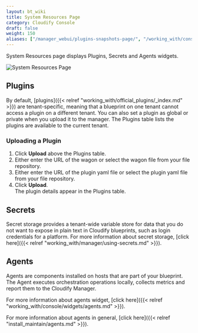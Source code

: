 ```yaml
---
layout: bt_wiki
title: System Resources Page
category: Cloudify Console
draft: false
weight: 150
aliases: ["/manager_webui/plugins-snapshots-page/", "/working_with/console/plugins-snapshots-page/"]
---
```


System Resources page displays Plugins, Secrets and Agents widgets.

![System Resources Page]( /images/ui/systemResourcesPage/system-resources-page.png )


## Plugins

By default, [plugins]({{< relref "working_with/official_plugins/_index.md" >}}) are tenant-specific, meaning that a blueprint on one tenant cannot access a plugin on a different tenant. You can also set a plugin as global or private when you upload it to the manager. The Plugins table lists the plugins are available to the current tenant.

### Uploading a Plugin

1. Click **Upload** above the Plugins table.
2. Either enter the URL of the wagon or select the wagon file from your file repository.
3. Either enter the URL of the plugin yaml file or select the plugin yaml file from your file repository.
4. Click **Upload**.<br>
The plugin details appear in the Plugins table.


## Secrets

Secret storage provides a tenant-wide variable store for data that you do not want to expose in plain text in Cloudify blueprints, such as login credentials for a platform. For more information about secret storage, [click here]({{< relref "working_with/manager/using-secrets.md" >}}).


## Agents

Agents are components installed on hosts that are part of your blueprint. The Agent executes orchestration operations locally, collects metrics and report them to the Cloudify Manager. 

For more information about agents widget, [click here]({{< relref "working_with/console/widgets/agents.md" >}}).

For more information about agents in general, [click here]({{< relref "install_maintain/agents.md" >}}).
